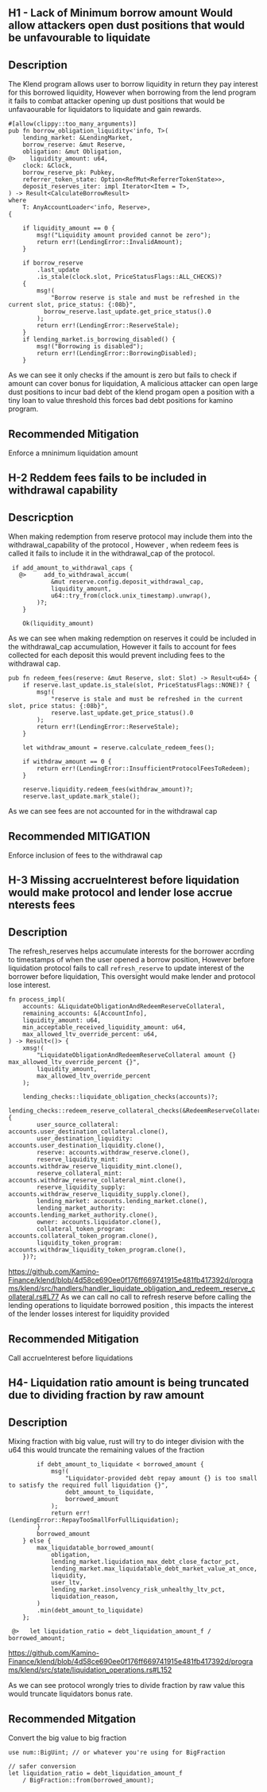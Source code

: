 ## H1 - Lack of Minimum borrow amount Would allow attackers open dust positions that would be unfavourable to liquidate

## Description
The Klend program allows user to borrow liquidity in return they pay interest for this borrowed liquidity, However when borrowing from the lend program it fails to combat attacker opening up dust positions that would be unfavaourable for liquidators to liquidate and gain rewards.

```solidity
#[allow(clippy::too_many_arguments)]
pub fn borrow_obligation_liquidity<'info, T>(
    lending_market: &LendingMarket,
    borrow_reserve: &mut Reserve,
    obligation: &mut Obligation,
@>    liquidity_amount: u64,
    clock: &Clock,
    borrow_reserve_pk: Pubkey,
    referrer_token_state: Option<RefMut<ReferrerTokenState>>,
    deposit_reserves_iter: impl Iterator<Item = T>,
) -> Result<CalculateBorrowResult>
where
    T: AnyAccountLoader<'info, Reserve>,
{
   
    if liquidity_amount == 0 {
        msg!("Liquidity amount provided cannot be zero");
        return err!(LendingError::InvalidAmount);
    }

    if borrow_reserve
        .last_update
        .is_stale(clock.slot, PriceStatusFlags::ALL_CHECKS)?
    {
        msg!(
            "Borrow reserve is stale and must be refreshed in the current slot, price_status: {:08b}",
          borrow_reserve.last_update.get_price_status().0
        );
        return err!(LendingError::ReserveStale);
    }
    if lending_market.is_borrowing_disabled() {
        msg!("Borrowing is disabled");
        return err!(LendingError::BorrowingDisabled);
    }
```
As we can see it only checks if the amount is zero but fails to check if amount can cover bonus for liquidation, A malicious attacker can open large dust positions to incur bad debt of the klend progam open a position with a tiny loan to value threshold this forces bad debt positions for kamino program.

## Recommended Mitigation
Enforce a mninimum liquidation amount

## H-2 Reddem fees fails to be included in withdrawal capability
## Descricption
When making redemption from reserve protocol may include them into the withdrawal_capability of the protocol , However , when redeem fees is called it fails to include it in the withdrawal_cap of the protocol.
```solidity
 if add_amount_to_withdrawal_caps {
   @>     add_to_withdrawal_accum(
            &mut reserve.config.deposit_withdrawal_cap,
            liquidity_amount,
            u64::try_from(clock.unix_timestamp).unwrap(),
        )?;
    }

    Ok(liquidity_amount)
```
As we can see when making redemption on reserves it could be included in the withdrawal_cap accumulation, However it fails to account for fees collected for each deposit this would prevent including fees to the withdrawal cap.
```solidity
pub fn redeem_fees(reserve: &mut Reserve, slot: Slot) -> Result<u64> {
    if reserve.last_update.is_stale(slot, PriceStatusFlags::NONE)? {
        msg!(
            "reserve is stale and must be refreshed in the current slot, price status: {:08b}",
            reserve.last_update.get_price_status().0
        );
        return err!(LendingError::ReserveStale);
    }

    let withdraw_amount = reserve.calculate_redeem_fees();

    if withdraw_amount == 0 {
        return err!(LendingError::InsufficientProtocolFeesToRedeem);
    }

    reserve.liquidity.redeem_fees(withdraw_amount)?;
    reserve.last_update.mark_stale();
```
As we can see fees are not accounted for in the withdrawal cap

## Recommended MITIGATION
Enforce inclusion of fees to the withdrawal cap

## H-3 Missing accrueInterest before liquidation would make protocol and lender lose accrue nterests fees
## Description
The refresh_reserves helps accumulate interests for the borrower accrding to timestamps of when the user opened a borrow position, However before liquidation protocol fails to call `refresh_reserve` to update interest of the borrower before liquidation, This oversight would make lender and protocol lose interest.
```solidity
fn process_impl(
    accounts: &LiquidateObligationAndRedeemReserveCollateral,
    remaining_accounts: &[AccountInfo],
    liquidity_amount: u64,
    min_acceptable_received_liquidity_amount: u64,
    max_allowed_ltv_override_percent: u64,
) -> Result<()> {
    xmsg!(
        "LiquidateObligationAndRedeemReserveCollateral amount {} max_allowed_ltv_override_percent {}",
        liquidity_amount,
        max_allowed_ltv_override_percent
    );

    lending_checks::liquidate_obligation_checks(accounts)?;
    lending_checks::redeem_reserve_collateral_checks(&RedeemReserveCollateralAccounts {
        user_source_collateral: accounts.user_destination_collateral.clone(),
        user_destination_liquidity: accounts.user_destination_liquidity.clone(),
        reserve: accounts.withdraw_reserve.clone(),
        reserve_liquidity_mint: accounts.withdraw_reserve_liquidity_mint.clone(),
        reserve_collateral_mint: accounts.withdraw_reserve_collateral_mint.clone(),
        reserve_liquidity_supply: accounts.withdraw_reserve_liquidity_supply.clone(),
        lending_market: accounts.lending_market.clone(),
        lending_market_authority: accounts.lending_market_authority.clone(),
        owner: accounts.liquidator.clone(),
        collateral_token_program: accounts.collateral_token_program.clone(),
        liquidity_token_program: accounts.withdraw_liquidity_token_program.clone(),
    })?;
```
https://github.com/Kamino-Finance/klend/blob/4d58ce690ee0f176ff669741915e481fb417392d/programs/klend/src/handlers/handler_liquidate_obligation_and_redeem_reserve_collateral.rs#L77
As we can call no call to refresh reserve before calling the lending operations to liquidate borrowed position , this impacts the interest of the lender losses interest for liquidity provided
## Recommended Mitigation
Call accrueInterest before liquidations

## H4- Liquidation ratio amount is being truncated due to dividing fraction by raw amount
## Description
Mixing fraction with big value, rust will try to do integer division with the u64 this would truncate the remaining values of the fraction
```solidity
        if debt_amount_to_liquidate < borrowed_amount {
            msg!(
                "Liquidator-provided debt repay amount {} is too small to satisfy the required full liquidation {}",
                debt_amount_to_liquidate,
                borrowed_amount
            );
            return err!(LendingError::RepayTooSmallForFullLiquidation);
        }
        borrowed_amount
    } else {
        max_liquidatable_borrowed_amount(
            obligation,
            lending_market.liquidation_max_debt_close_factor_pct,
            lending_market.max_liquidatable_debt_market_value_at_once,
            liquidity,
            user_ltv,
            lending_market.insolvency_risk_unhealthy_ltv_pct,
            liquidation_reason,
        )
        .min(debt_amount_to_liquidate)
    };

 @>   let liquidation_ratio = debt_liquidation_amount_f / borrowed_amount;
```
https://github.com/Kamino-Finance/klend/blob/4d58ce690ee0f176ff669741915e481fb417392d/programs/klend/src/state/liquidation_operations.rs#L152

As we can see protocol wrongly tries to divide fraction by raw value this would truncate liquidators bonus rate.

## Recommended Mitgation
Convert the big value to big fraction
```solidity
use num::BigUint; // or whatever you're using for BigFraction

// safer conversion
let liquidation_ratio = debt_liquidation_amount_f
    / BigFraction::from(borrowed_amount);
```
